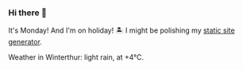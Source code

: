 ### Hi there :wave:

It's Monday! And I'm on holiday! :desert_island: I might be polishing my [static site generator](https://github.com/bewuethr/pandoc-bash-blog).

Weather in Winterthur: light rain, at +4°C.
